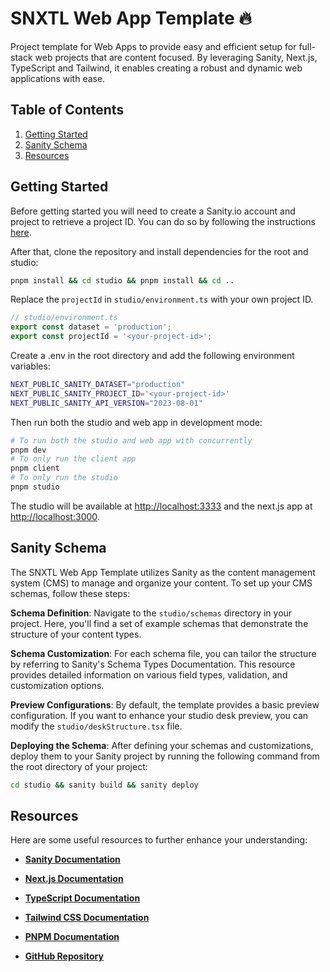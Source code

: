 # SNXTL Web App Template 🔥

Project template for Web Apps to provide easy and efficient setup for full-stack web projects that are content focused. By leveraging Sanity, Next.js, TypeScript and Tailwind, it enables creating a robust and dynamic web applications with ease.

## Table of Contents

1. [Getting Started](#getting-started)
2. [Sanity Schema](#sanity-schema)
3. [Resources](#resources)

## Getting Started

Before getting started you will need to create a Sanity.io account and project to retrieve a project ID. You can do so by following the instructions [here](https://www.sanity.io/docs/getting-started-with-sanity-cli).

After that, clone the repository and install dependencies for the root and studio:

```bash
pnpm install && cd studio && pnpm install && cd ..
```

Replace the `projectId` in `studio/environment.ts` with your own project ID.

```ts
// studio/environment.ts
export const dataset = 'production';
export const projectId = '<your-project-id>';
```

Create a .env in the root directory and add the following environment variables:

```bash
NEXT_PUBLIC_SANITY_DATASET="production"
NEXT_PUBLIC_SANITY_PROJECT_ID='<your-project-id>'
NEXT_PUBLIC_SANITY_API_VERSION="2023-08-01"
```

Then run both the studio and web app in development mode:

```bash
# To run both the studio and web app with concurrently
pnpm dev
# To only run the client app
pnpm client
# To only run the studio
pnpm studio
```

The studio will be available at [http://localhost:3333](http://localhost:3333) and the next.js app at [http://localhost:3000](http://localhost:3000).

## Sanity Schema

<!-- The schema is located in `studio/schemas/schema.ts`. It is a simple schema that includes a document type for pages and a document type for navigation items. The navigation items are used to create a navigation menu in the studio. -->

The SNXTL Web App Template utilizes Sanity as the content management system (CMS) to manage and organize your content. To set up your CMS schemas, follow these steps:

**Schema Definition**: Navigate to the `studio/schemas` directory in your project. Here, you'll find a set of example schemas that demonstrate the structure of your content types.

**Schema Customization**: For each schema file, you can tailor the structure by referring to Sanity's Schema Types Documentation. This resource provides detailed information on various field types, validation, and customization options.

**Preview Configurations**: By default, the template provides a basic preview configuration. If you want to enhance your studio desk preview, you can modify the `studio/deskStructure.tsx` file.

**Deploying the Schema**: After defining your schemas and customizations, deploy them to your Sanity project by running the following command from the root directory of your project:

```bash
cd studio && sanity build && sanity deploy
```

## Resources

Here are some useful resources to further enhance your understanding:

- **[Sanity Documentation](https://www.sanity.io/docs)**

- **[Next.js Documentation](https://nextjs.org/docs)**

- **[TypeScript Documentation](https://www.typescriptlang.org/docs/)**

- **[Tailwind CSS Documentation](https://tailwindcss.com/docs)**
- **[PNPM Documentation](https://pnpm.io/)**

- **[GitHub Repository](https://github.com/your-username/your-project-repo)**
